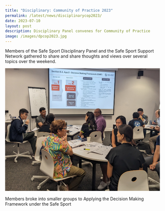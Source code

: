 ```yaml
---
title: "Disciplinary: Community of Practice 2023"
permalink: /latest/news/disciplinarycop2023/
date: 2023-07-10
layout: post
description: Disciplinary Panel convenes for Community of Practice
image: /images/dpcop2023.jpg
---
```

Members of the Safe Sport Disciplinary Panel and the Safe Sport Support Network gathered to share and share thoughts and views over several topics over the weekend.

![members at several tables in small group discussions](/images/dpcop2023.jpg)

Members broke into smaller groups to Applying the Decision Making Framework under the Safe Sport 